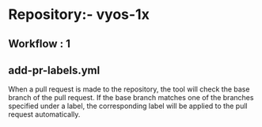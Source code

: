 # Repository:-  vyos-1x

## Workflow : 1
  ## add-pr-labels.yml
  When a pull request is made to the repository, the tool will check the base branch of the pull request.
  If the base branch matches one of the branches specified under a label, the corresponding label will be applied to the pull request automatically.


